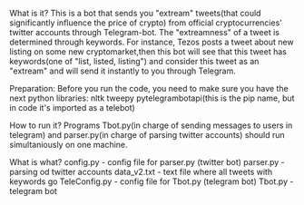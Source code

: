 What is it?
This is a bot that sends you  "extream" tweets(that could significantly influence the price of crypto) from official cryptocurrencies' twitter accounts through Telegram-bot. The "extreamness" of a tweet is determined through keywords.
For instance, Tezos posts a tweet about new listing on some new cryptomarket,then this bot will see that this tweet has keywords(one of "list, listed, listing") and consider this tweet as an "extream" and will send it instantly to you through Telegram. 

Preparation:
Before you run the code, you need to make sure you have the next python libraries:
nltk
tweepy
pytelegrambotapi(this is the pip name, but in code it's imported as a telebot)

How to run it?
Programs Tbot.py(in charge of sending messages to users in telegram) and parser.py(in charge of parsing twitter accounts) should run simultaniously on one machine.

What is what?
config.py - config file for parser.py (twitter bot)
parser.py - parsing od twitter accounts
data_v2.txt - text file where all tweets with keywords go
TeleConfig.py - config file for Tbot.py (telegram bot)
Tbot.py - telegram bot
